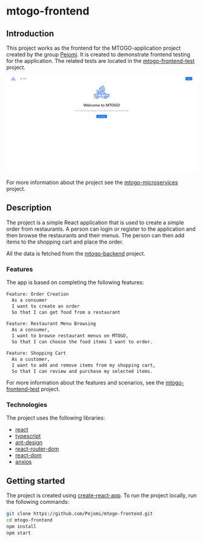 # mtogo-frontend

## Introduction
This project works as the frontend for the MTOGO-application project created by the group [Pejomi](). It is created to demonstrate frontend testing for the application. The related tests are located in the [mtogo-frontend-test]() project.

![Alt text](<src/assets/images/front-page.png>)

For more information about the project see the [mtogo-microservices]() project.

## Description
The project is a simple React application that is used to create a simple order from restaurants. A person can login or register to the application and then browse the restaurants and their menus. The person can then add items to the shopping cart and place the order. 

All the data is fetched from the [mtogo-backend]() project.

### Features
The app is based on completing the following features:

```gherkin
Feature: Order Creation
  As a consumer
  I want to create an order
  So that I can get food from a restaurant
```

```gherkin
Feature: Restaurant Menu Browsing
  As a consumer,
  I want to browse restaurant menus on MTOGO,
  So that I can choose the food items I want to order.
```

```gherkin
Feature: Shopping Cart
  As a customer,
  I want to add and remove items from my shopping cart,
  So that I can review and purchase my selected items.
```
For more information about the features and scenarios, see the [mtogo-frontend-test]() project.

### Technologies
The project uses the following libraries:
- [react](https://reactjs.org/)
- [typescript](https://www.typescriptlang.org/)
- [ant-design](https://ant.design/)
- [react-router-dom](https://reactrouter.com/web/guides/quick-start)
- [react-dom](https://reactjs.org/docs/react-dom.html)
- [anxios](https://www.npmjs.com/package/axios)



## Getting started
The project is created using [create-react-app](https://create-react-app.dev/). To run the project locally, run the following commands:

```bash
git clone https://github.com/Pejomi/mtogo-frontend.git
cd mtogo-frontend
npm install
npm start
```

